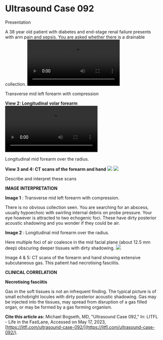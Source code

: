 # Ultrasound Case 092
Presentation


A 38 year old patient with diabetes and end-stage renal failure presents with arm pain and sepsis. You are asked whether there is a drainable collection.
![](https://litfl.com/wp-content/uploads/2018/12/Transverse-volar-forearm-LITFL-Top-100-Ultrasound-092-.mp4)

Transverse mid left forearm with compression

**View 2: Longitudinal volar forearm** 
![](https://litfl.com/wp-content/uploads/2018/12/Longitudinal-volar-forearm-LITFL-Top-100-Ultrasound-092.mp4)

Longitudinal mid forearm over the radius.

**View 3 and 4: CT scans of the forearm and hand** 
![](https://litfl.com/wp-content/uploads/2019/05/CT-forearm-LITFL-Top-100-Ultrasound-092.jpg)
![](https://litfl.com/wp-content/uploads/2019/05/CT-hand-LITFL-Top-100-Ultrasound-092.jpg)


Describe and interpret these scans

**IMAGE INTERPRETATION** 



**Image 1** : Transverse mid left forearm with compression. 


There is no obvious collection seen. You are searching for an abscess, usually hypoechoic with swirling internal debris on probe pressure. Your eye however is attracted to two echogenic foci. These have dirty posterior acoustic shadowing and you wonder if they could be air. 



**Image 2** : Longitudinal mid forearm over the radius. 


Here multiple foci of air coalesce in the mid facial plane (about 12.5 mm deep) obscuring deeper tissues with dirty shadowing. 
![](https://litfl.com/wp-content/uploads/2019/05/Key-to-image-2-LITFL-Top-100-Ultrasound-092.png)


Image 4 & 5: CT scans of the forearm and hand showing extensive subcutaneous gas. This patient had necrotising fasciitis.


**CLINICAL CORRELATION** 



**Necrotising fasciitis** 


Gas in the soft tissues is not an infrequent finding. The typical picture is of small echobright locules with dirty posterior acoustic shadowing. Gas may be injected into the tissues, may spread from disruption of a gas filled organ, or may be formed by a gas forming organism. 

**Cite this article as:**  Michael Bogseth, MD, "Ultrasound Case 092," In: LITFL - Life in the FastLane, Accessed on May 17, 2023, [https://litfl.com/ultrasound-case-092/](https://litfl.com/ultrasound-case-092/).


